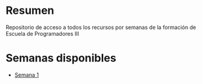 # Resumen

Repositorio de acceso a todos los recursos por semanas de la formación de Escuela de Programadores III

# Semanas disponibles

- [Semana 1](https://github.com/jlpbiuma/FULP-EP3-Formacion-Semana1)